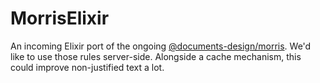 # MorrisElixir

An incoming Elixir port of the ongoing [@documents-design/morris](https://github.com/documents-design/morris).
We'd like to use those rules server-side. Alongside a cache mechanism, this could improve non-justified text a lot.